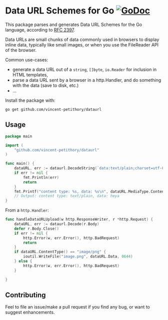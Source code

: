 # Data URL Schemes for Go [![GoDoc](https://godoc.org/github.com/vincent-petithory/dataurl?status.png)](https://godoc.org/github.com/vincent-petithory/dataurl)

This package parses and generates Data URL Schemes for the Go language, according to [RFC 2397](http://tools.ietf.org/html/rfc2397).

Data URLs are small chunks of data commonly used in browsers to display inline data,
typically like small images, or when you use the FileReader API of the browser.

Common use-cases:

 * generate a data URL out of a `string`, `[]byte`, `io.Reader` for inclusion in HTML templates,
 * parse a data URL sent by a browser in a http.Handler, and do something with the data (save to disk, etc.)
 * ...

Install the package with:
~~~
go get github.com/vincent-petithory/dataurl
~~~

## Usage

~~~ go
package main

import (
	"github.com/vincent-petithory/dataurl"
)

func main() {
	dataURL, err := dataurl.DecodeString(`data:text/plain;charset=utf-8;base64,aGV5YQ==`)
	if err != nil {
		fmt.Println(err)
		return
	}
	fmt.Printf("content type: %s, data: %s\n", dataURL.MediaType.ContentType(), string(dataURL.Data))
	// Output: content type: text/plain, data: heya
}
~~~

From a `http.Handler`:

~~~ go
func handleDataURLUpload(w http.ResponseWriter, r *http.Request) {
	dataURL, err := dataurl.Decode(r.Body)
	defer r.Body.Close()
	if err != nil {
		http.Error(w, err.Error(), http.BadRequest)
		return
	}
	if dataURL.ContentType() == "image/png" {
		ioutil.WriteFile("image.png", dataURL.Data, 0644)
	} else {
		http.Error(w, err.Error(), http.BadRequest)
	}

}
~~~

## Contributing

Feel to file an issue/make a pull request if you find any bug, or want to suggest enhancements.

